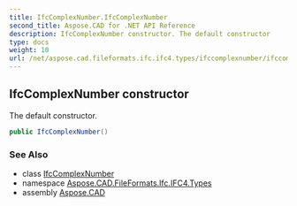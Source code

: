 ```yaml
---
title: IfcComplexNumber.IfcComplexNumber
second_title: Aspose.CAD for .NET API Reference
description: IfcComplexNumber constructor. The default constructor
type: docs
weight: 10
url: /net/aspose.cad.fileformats.ifc.ifc4.types/ifccomplexnumber/ifccomplexnumber/
---
```

## IfcComplexNumber constructor

The default constructor.

```csharp
public IfcComplexNumber()
```

### See Also

* class [IfcComplexNumber](../)
* namespace [Aspose.CAD.FileFormats.Ifc.IFC4.Types](../../ifccomplexnumber/)
* assembly [Aspose.CAD](../../../)


